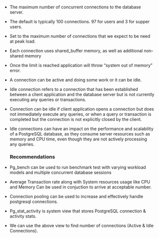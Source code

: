 * The maximum number of concurrent connections to the database server.
* The default is typically 100 connections. 97 for users and 3 for supper users.
* Set to the maximum number of connections that we expect to be need at peak load.
* Each connection uses shared_buffer memory, as well as additional non-shared memory
* Once the limit is reached application will throw “system out of memory” error.
* A connection can be active and doing some work or it can be idle.
* Idle connection refers to a connection that has been established between a client application and
  the database server but is not currently executing any queries or transactions.
* Connection can be idle if client application opens a connection but does not immediately execute any queries,
  or when a query or transaction is completed but the connection is not explicitly closed by the client.
* Idle connections can have an impact on the performance and scalability of a PostgreSQL database,
  as they consume server resources such as memory and CPU time, even though they are not actively processing
  any queries.

  ### Recommendations
* Pg_bench can be used to run benchmark test with varying workload models and multiple concurrent database sessions
* Average Transaction rate along with System resources usage like CPU and Memory Can be used in conjuction to arrive at acceptable number.
* Connection pooling can be used to increase and effectively handle postgresql connections.
* Pg_stat_activity is system view that stores PostgreSQL connection & activity stats.
* We can use the above view to find number of connections (Active & Idle Connections).





